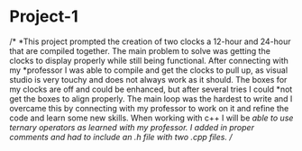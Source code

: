 # Project-1
/*
 *This project prompted the creation of two clocks a 12-hour and 24-hour that are compiled together. The main problem to solve was getting the clocks to display properly while still being functional. After connecting with my   *professor I was able to compile and get the clocks to pull up, as visual studio is very touchy and does not always work as it should. The boxes for my clocks are off and could be enhanced, but after several tries I could     *not get the boxes to align properly. The main loop was the hardest to write and I overcame this by connecting with my professor to work on it and refine the code and learn some new skills. When working with c++ I will be     *able to use ternary operators as learned with my professor. I added in proper comments and had to include an .h file with two .cpp files.
/*
